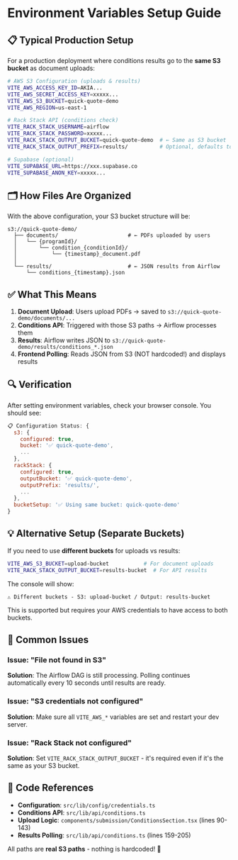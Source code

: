 # Environment Variables Setup Guide

## 📋 Typical Production Setup

For a production deployment where conditions results go to the **same S3 bucket** as document uploads:

```bash
# AWS S3 Configuration (uploads & results)
VITE_AWS_ACCESS_KEY_ID=AKIA...
VITE_AWS_SECRET_ACCESS_KEY=xxxxx...
VITE_AWS_S3_BUCKET=quick-quote-demo
VITE_AWS_REGION=us-east-1

# Rack Stack API (conditions check)
VITE_RACK_STACK_USERNAME=airflow
VITE_RACK_STACK_PASSWORD=xxxxx...
VITE_RACK_STACK_OUTPUT_BUCKET=quick-quote-demo  # ← Same as S3 bucket
VITE_RACK_STACK_OUTPUT_PREFIX=results/          # Optional, defaults to 'results/'

# Supabase (optional)
VITE_SUPABASE_URL=https://xxx.supabase.co
VITE_SUPABASE_ANON_KEY=xxxxx...
```

## 🗂️ How Files Are Organized

With the above configuration, your S3 bucket structure will be:

```
s3://quick-quote-demo/
  ├── documents/                      # ← PDFs uploaded by users
  │   └── {programId}/
  │       └── condition_{conditionId}/
  │           └── {timestamp}_document.pdf
  │
  └── results/                        # ← JSON results from Airflow
      └── conditions_{timestamp}.json
```

## ✅ What This Means

1. **Document Upload**: Users upload PDFs → saved to `s3://quick-quote-demo/documents/...`
2. **Conditions API**: Triggered with those S3 paths → Airflow processes them
3. **Results**: Airflow writes JSON to `s3://quick-quote-demo/results/conditions_*.json`
4. **Frontend Polling**: Reads JSON from S3 (NOT hardcoded!) and displays results

## 🔍 Verification

After setting environment variables, check your browser console. You should see:

```javascript
📋 Configuration Status: {
  s3: {
    configured: true,
    bucket: '✅ quick-quote-demo',
    ...
  },
  rackStack: {
    configured: true,
    outputBucket: '✅ quick-quote-demo',
    outputPrefix: 'results/',
    ...
  },
  bucketSetup: '✅ Using same bucket: quick-quote-demo'
}
```

## 💡 Alternative Setup (Separate Buckets)

If you need to use **different buckets** for uploads vs results:

```bash
VITE_AWS_S3_BUCKET=upload-bucket           # For document uploads
VITE_RACK_STACK_OUTPUT_BUCKET=results-bucket  # For API results
```

The console will show:
```
⚠️ Different buckets - S3: upload-bucket / Output: results-bucket
```

This is supported but requires your AWS credentials to have access to both buckets.

## 🚫 Common Issues

### Issue: "File not found in S3"
**Solution**: The Airflow DAG is still processing. Polling continues automatically every 10 seconds until results are ready.

### Issue: "S3 credentials not configured"
**Solution**: Make sure all `VITE_AWS_*` variables are set and restart your dev server.

### Issue: "Rack Stack not configured"
**Solution**: Set `VITE_RACK_STACK_OUTPUT_BUCKET` - it's required even if it's the same as your S3 bucket.

## 📝 Code References

- **Configuration**: `src/lib/config/credentials.ts`
- **Conditions API**: `src/lib/api/conditions.ts`
- **Upload Logic**: `components/submission/ConditionsSection.tsx` (lines 90-143)
- **Results Polling**: `src/lib/api/conditions.ts` (lines 159-205)

All paths are **real S3 paths** - nothing is hardcoded! 🎉

